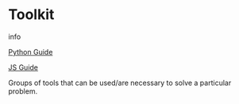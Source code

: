 Toolkit
=======

info

[Python Guide](https://python.langchain.com/en/latest/modules/agents/toolkits.html)

[JS Guide](https://js.langchain.com/docs/modules/agents/toolkits)

Groups of tools that can be used/are necessary to solve a particular problem.